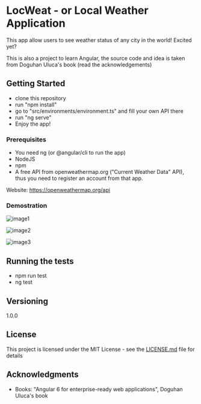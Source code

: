 # LocWeat - or Local Weather Application

This app allow users to see weather status of any city in the world! Excited yet?

This is also a project to learn Angular, the source code and idea is taken from Doguhan Uluca's book (read the acknowledgements)

## Getting Started

- clone this repository
- run "npm install"
- go to "src/environments/environment.ts" and fill your own API there
- run "ng serve"
- Enjoy the app!


### Prerequisites

- You need ng (or @angular/cli to run the app)
- NodeJS
- npm
- A free API from openweathermap.org ("Current Weather Data" API), thus you need to register an account from that app.

Website: https://openweathermap.org/api


### Demostration

![image1](https://user-images.githubusercontent.com/45099020/83513342-d7a6c980-a4fb-11ea-95bb-7e86a9ac0156.png)

![image2](https://user-images.githubusercontent.com/45099020/83513238-afb76600-a4fb-11ea-85b0-5f942e992b62.png)

![image3](https://user-images.githubusercontent.com/45099020/83513310-cc539e00-a4fb-11ea-9f8f-ec1ab5547bdc.png)

## Running the tests

- npm run test
- ng test


## Versioning

1.0.0

## License

This project is licensed under the MIT License - see the [LICENSE.md](LICENSE.md) file for details

## Acknowledgments

* Books: "Angular 6 for enterprise-ready web applications", Doguhan Uluca's book
